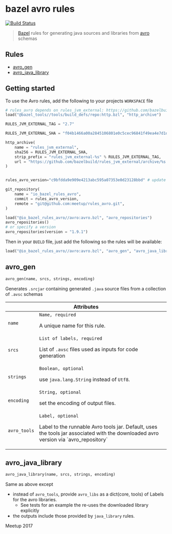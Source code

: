 # bazel avro rules

[![Build Status](https://travis-ci.org/chenrui333/rules_avro.svg?branch=master)](https://travis-ci.org/chenrui333/rules_avro)

> [Bazel](https://bazel.build/) rules for generating java sources and libraries from [avro](https://avro.apache.org/) schemas

## Rules

* [avro_gen](#avro_gen)
* [avro_java_library](#avro_java_library)

## Getting started

To use the Avro rules, add the following to your projects `WORKSPACE` file

```python
# rules_avro depends on rules_jvm_external: https://github.com/bazelbuild/rules_jvm_external
load("@bazel_tools//tools/build_defs/repo:http.bzl", "http_archive")

RULES_JVM_EXTERNAL_TAG = "2.7"

RULES_JVM_EXTERNAL_SHA = "f04b1466a00a2845106801e0c5cec96841f49ea4e7d1df88dc8e4bf31523df74"

http_archive(
    name = "rules_jvm_external",
    sha256 = RULES_JVM_EXTERNAL_SHA,
    strip_prefix = "rules_jvm_external-%s" % RULES_JVM_EXTERNAL_TAG,
    url = "https://github.com/bazelbuild/rules_jvm_external/archive/%s.zip" % RULES_JVM_EXTERNAL_TAG,
)


rules_avro_version="c9bfdda9e909e4213abc595a07353e0d23128bbd" # update this commit hash as needed

git_repository(
    name = "io_bazel_rules_avro",
    commit = rules_avro_version,
    remote = "git@github.com:meetup/rules_avro.git",
)

load("@io_bazel_rules_avro//avro:avro.bzl", "avro_repositories")
avro_repositories()
# or specify a version
avro_repositories(version = "1.9.1")
```

Then in your `BUILD` file, just add the following so the rules will be available:

```python
load("@io_bazel_rules_avro//avro:avro.bzl", "avro_gen", "avro_java_library")
```

## avro_gen

```python
avro_gen(name, srcs, strings, encoding)
```

Generates `.srcjar` containing generated `.java` source files from a collection of `.avsc` schemas

<table class="table table-condensed table-bordered table-params">
  <colgroup>
    <col class="col-param" />
    <col class="param-description" />
  </colgroup>
  <thead>
    <tr>
      <th colspan="2">Attributes</th>
    </tr>
  </thead>
  <tbody>
    <tr>
      <td><code>name</code></td>
      <td>
        <code>Name, required</code>
        <p>A unique name for this rule.</p>
      </td>
    </tr>
    <tr>
      <td><code>srcs</code></td>
      <td>
        <code>List of labels, required</code>
        <p>
          List of <code>.avsc</code> files used as inputs for code generation
        </p>
      </td>
    </tr>
    <tr>
      <td><code>strings</code></td>
      <td>
        <code>Boolean, optional</code>
        <p>use <code>java.lang.String</code> instead of <code>Utf8</code>.</p>
      </td>
    </tr>
    <tr>
      <td><code>encoding</code></td>
      <td>
        <code>String, optional</code>
        <p>set the encoding of output files.</p>
      </td>
    </tr>
    <tr>
      <td><code>avro_tools</code></td>
      <td>
        <code>Label, optional</code>
        <p>Label to the runnable Avro tools jar. Default, uses the tools jar associated with the downloaded avro 
        version via `avro_repository`</p>
      </td>
    </tr>
  </tbody>
</table>

## avro_java_library

```python
avro_java_library(name, srcs, strings, encoding)
```

Same as above except
  * instead of `avro_tools`, provide `avro_libs` as a dict(core, tools) of Labels for the avro libraries.
    * See tests for an example the re-uses the downloaded library explicitly
  * the outputs include those provided by `java_library` rules.

Meetup 2017
